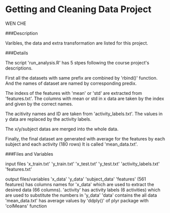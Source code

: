 # Getting and Cleaning Data Project

WEN CHE

###Description

Varibles, the data and extra transformation are listed for this project.

###Details

The script 'run_analysis.R' has 5 stpes following the course project's descriptions.
 
 First all the datasets with same prefix are combined by 'rbind()' function. 
 And the names of dataset are named by corresponding predix.
 
 The indexs of the features with 'mean' or 'std' are extracted from 'features.txt'. 
 The columns with mean or std in x data are taken by the index and given by the correct names.
 
 The acitivity names and ID are taken from 'activity_labels.txt'.
 The values in y data are replaced by the activity labels.
 
 The x/y/subject datas are merged into the whole data.
 
 Finally, the final dataset are generated with average for the features by each subject and each activity (180 rows)
 It is called 'mean_data.txt'.
 
 ###Files and Variables
 
 input files 'x_train.txt' 'y_train.txt' 'x_test.txt' 'y_test.txt' 'activity_labels.txt' 'features.txt'
 
 output files/variables
               'x_data' 'y_data' 'subject_data'
               'features' (561 features) has columns names for 'x_data' which are used to extract the desired data (66 columns).
               'activity' has activity labels (6 activities) which are used to substitute the numbers in 'y_data'
               'data' contains the all data
               'mean_data.txt' has average values by 'ddply()' of plyr package with 'colMeans' function
 
